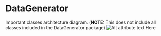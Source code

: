 DataGenerator
=============
Important classes architecture diagram. (**NOTE:** This does not include all classes included in the DataGenerator package) 
![Alt attribute text Here](http://finraos.github.io/DataGenerator/imgs/DataGenClassDiagram.png)
